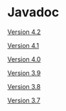Javadoc
========

[Version 4.2](4.2)

[Version 4.1](4.1)

[Version 4.0](4.0)

[Version 3.9](3.9)

[Version 3.8](3.8)

[Version 3.7](3.7)

